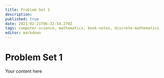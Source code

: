 ```yaml
---
title: Problem Set 1
description: 
published: true
date: 2021-02-21T06:32:54.270Z
tags: computer-science, mathematics, book-notes, discrete-mathematics
editor: markdown
---
```


# Problem Set 1
Your content here